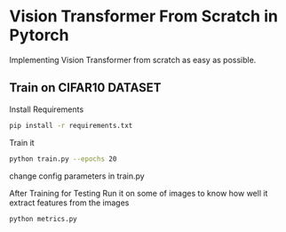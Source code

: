 
# Vision Transformer From Scratch in Pytorch
Implementing Vision Transformer from scratch as easy as possible.


## Train on CIFAR10 DATASET

Install Requirements
```bash
pip install -r requirements.txt
```
Train it
```bash
python train.py --epochs 20
```
change config parameters in train.py


After Training for Testing Run it on some of images to know how well it extract features from the images

```bash
python metrics.py
```




